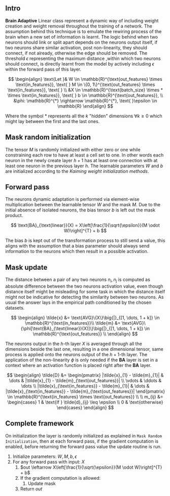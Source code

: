 ##  Intro

**Brain Adaptive** Linear class represent a dynamic way of including weight creation and 
weight removal throughout the training of a network. The assumption behind this technique is 
to emulate the rewiring process of the brain when a new set of information is learnt. 
The logic behind when two neurons should link or split apart depends on the neurons output itself, 
if two neurons share similar activation, post non-linearity, they should connect, if not already, 
otherwise the edge should be removed. The threshold $\epsilon$ representing the maximum distance
,within which two neurons should connect, is directly learnt from the model by actively including 
$\epsilon$  within the forward pass of this layer. 

$$
\begin{align}
\text{Let }& W \in \mathbb{R}^{\text{out_features} \times \text{in_features}}, \text{ } M \in \{0, 1\}^{\text{out_features}
\times \text{in_features}}, \text{ } \\
&X \in \mathbb{R}^{\text{batch_size} \times * \times \text{in_features}}, \text{ }
b \in \mathbb{R}^{\text{out_features}}, \\
&\phi: \mathbb{R}^{*} \rightarrow \mathbb{R}^{*}, \text{ }\epsilon \in \mathbb{R}
\end{align}
$$

Where the symbol $*$ represents all the $k$ "hidden" dimensions $\forall k \geq 0$ which might lay between the first and the 
last ones.

## Mask random initialization

The tensor $M$ is randomly initialized with either zero or one while constraining each row to have at least a cell 
set to one. In other words each neuron in the newly create layer $h + 1$ has at least one connection 
with at least one neuron in the previous layer $h$.
The learnable parameters $W$ and $b$ are initialized according to the *Kaiming weight initialization methods*.

## Forward pass 

The neurons dynamic adaptation is performed via element-wise multiplication between the learnable tensor
$W$ and the mask $M$. Due to the initial absence of isolated neurons, the bias tensor $b$ is
left out the mask product. 

$$
\text{BA}_{\text{linear}}(X) = X\left[\frac{1}{\sqrt{\epsilon}}(M \odot W)\right]^{T} + b
$$

The bias $b$ is kept out of the transformation process to still send a value, this aligns with the 
assumption that a bias parameter should always send information to the neurons which then result in a 
possible activation.

## Mask update

The distance between a pair of any two neurons $n_i, n_j$ is computed as absolute difference between 
the two neurons activation value, even though distance itself might be misleading for some task in which the distance 
itself might not be indicative for detecting the similarity between two neurons. As usual the answer
lays in the empirical path conditioned by the chosen datasets.

$$
\begin{align}
\tilde{x} &= \text{AVG}\{X\}\big{|}_{[1, \dots, 1 + k]} \in \mathbb{R}^{\text{in_features}}\\
\tilde{m} &= \text{AVG}\{\phi[\text{BA}_{\text{linear}}(X)]\}\big{|}_{[1, \dots, 1 + k]} \in \mathbb{R}^{\text{out_features}} \\
\end{align}
$$

The neurons output in the $h$-th layer $X$ is averaged through all the dimensions beside the last one, resulting in a 
one dimensional tensor, same process is applied onto the neurons output of the $h+1$-th layer. The application
of the non-linearity $\phi$ is only needed if the **BA** layer is set in a context where an activation
function is placed right after the **BA** layer.

$$
\begin{align}
\tilde{D} &= \begin{pmatrix}
|\tilde{x}_{1} - \tilde{m}_{1}| & \dots & |\tilde{x}_{1} - \tilde{m}_{\text{out_features}}| \\
\vdots & \ddots & \dots \\
|\tilde{x}_{\text{in_features}} - \tilde{m}_{1}| & \dots & |\tilde{x}_{\text{in_features}} - \tilde{m}_{\text{out_features}}|
\end{pmatrix} \in \mathbb{R}^{\text{in_features} \times \text{out_features}} \\ \\
m_{ij} &= \begin{cases}
1 & \text{If } \tilde{d}_{ij} \leq \epsilon \\
0 & \text{otherwise}
\end{cases}
\end{align}
$$



## Complete framework

On initialization the layer is randomly initialized as explained in `Mask Random Initialization`, then at each 
forward pass, if the gradient computation is enabled, before returning the forward pass value the update 
routine is run.

1. $\text{Initialize parameters: } W, M, b, \epsilon$
2. $\text{For any forward pass with input: } X$ 
   1. $out \leftarrow X\left[\frac{1}{\sqrt{\epsilon}}(M \odot W)\right]^{T} + b$
   2. $\text{If the gradient computation is allowed: }$
      1. $\text{Update mask}$
   3. $\text{Return } out$




